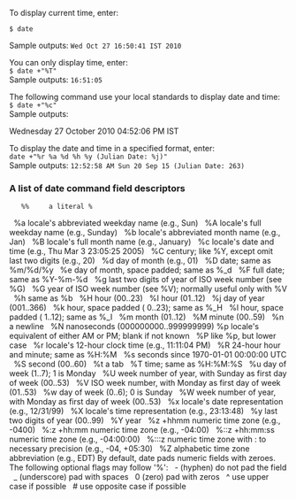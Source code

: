 To display current time, enter:

`$ date`

Sample outputs:
`Wed Oct 27 16:50:41 IST 2010`

You can only display time, enter:  
`$ date +"%T"`  
Sample outputs:
`16:51:05`

The following command use your local standards to display date and time:  
`$ date +"%c"`  
Sample outputs:

Wednesday 27 October 2010 04:52:06 PM IST

To display the date and time in a specified format, enter:  
`date +"%r %a %d %h %y (Julian Date: %j)"`  
Sample outputs:
`12:52:58 AM Sun 20 Sep 15 (Julian Date: 263)`

### A list of date command field descriptors

       %%     a literal %
 
       %a     locale's abbreviated weekday name (e.g., Sun)
 
       %A     locale's full weekday name (e.g., Sunday)
 
       %b     locale's abbreviated month name (e.g., Jan)
 
       %B     locale's full month name (e.g., January)
 
       %c     locale's date and time (e.g., Thu Mar  3 23:05:25 2005)
 
       %C     century; like %Y, except omit last two digits (e.g., 20)
 
       %d     day of month (e.g., 01)
 
       %D     date; same as %m/%d/%y
 
       %e     day of month, space padded; same as %_d
 
       %F     full date; same as %Y-%m-%d
 
       %g     last two digits of year of ISO week number (see %G)
 
       %G     year of ISO week number (see %V); normally useful only with %V
 
       %h     same as %b
 
       %H     hour (00..23)
 
       %I     hour (01..12)
 
       %j     day of year (001..366)
 
       %k     hour, space padded ( 0..23); same as %_H
 
       %l     hour, space padded ( 1..12); same as %_I
 
       %m     month (01..12)
 
       %M     minute (00..59)
 
       %n     a newline
 
       %N     nanoseconds (000000000..999999999)
       %p     locale's equivalent of either AM or PM; blank if not known
 
       %P     like %p, but lower case
 
       %r     locale's 12-hour clock time (e.g., 11:11:04 PM)
 
       %R     24-hour hour and minute; same as %H:%M
 
       %s     seconds since 1970-01-01 00:00:00 UTC
 
       %S     second (00..60)
 
       %t     a tab
 
       %T     time; same as %H:%M:%S
 
       %u     day of week (1..7); 1 is Monday
 
       %U     week number of year, with Sunday as first day of week (00..53)
 
       %V     ISO week number, with Monday as first day of week (01..53)
 
       %w     day of week (0..6); 0 is Sunday
 
       %W     week number of year, with Monday as first day of week (00..53)
 
       %x     locale's date representation (e.g., 12/31/99)
 
       %X     locale's time representation (e.g., 23:13:48)
 
       %y     last two digits of year (00..99)
 
       %Y     year
 
       %z     +hhmm numeric time zone (e.g., -0400)
 
       %:z    +hh:mm numeric time zone (e.g., -04:00)
 
       %::z   +hh:mm:ss numeric time zone (e.g., -04:00:00)
 
       %:::z  numeric time zone with :  to  necessary  precision  (e.g.,  -04,
              +05:30)
 
       %Z     alphabetic time zone abbreviation (e.g., EDT)
       By  default,  date  pads  numeric  fields  with  zeroes.  The following
       optional flags may follow '%':
 
       -      (hyphen) do not pad the field
 
       _      (underscore) pad with spaces
 
       0      (zero) pad with zeros
 
       ^      use upper case if possible
 
       #      use opposite case if possible

